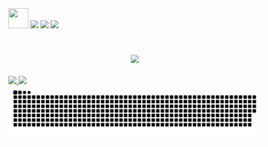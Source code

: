 <div>
<img loading="lazy" src="https://cdn.jsdelivr.net/gh/devicons/devicon/icons/git/git-original.svg" width="40" height="40"/>
<a href="https://www.instagram.com/lucasfilipim" target="_blank"><img loading="lazy" src="https://img.shields.io/badge/-Instagram-%23E4405F?style=for-the-badge&logo=instagram&logoColor=white" target="_blank"></a>
<a href = "mailto:lucaslaudenirfilipim@gmail.com"><img loading="lazy" src="https://img.shields.io/badge/Gmail-D14836?style=for-the-badge&logo=gmail&logoColor=white" target="_blank"></a>
<a href="https://www.linkedin.com/in/lucas-filipim-6976b1271/" target="_blank"><img loading="lazy" src="https://img.shields.io/badge/-LinkedIn-%230077B5?style=for-the-badge&logo=linkedin&logoColor=white" target="_blank"></a>   
</div>

<h1 align="center">
<img src="https://readme-typing-svg.herokuapp.com/?font=Righteous&size=35&center=true&vCenter=true&width=500&height=70&duration=4000&lines=Olá!+👋,+Eu+me+chamo+Lucas!;&color=00FF00" />
</h1>

<div>
<a href="https://github.com/Lucas-Laudenir">
<img loading="lazy" height="180em" src="https://github-readme-stats.vercel.app/api/top-langs/?username=Lucas-Laudenir&layout=compact&langs_count=7&theme=chartreuse-dark"/>
<img loading="lazy" height="180em" src="https://github-readme-stats.vercel.app/api?username=Lucas-Laudenir&show_icons=true&theme=chartreuse-dark&include_all_commits=true"/>
</div>  

<picture align="center">
  <source media="(prefers-color-scheme: dark)" srcset="https://raw.githubusercontent.com/Lucas-Laudenir/Lucas-Laudenir/output/github-contribution-grid-snake-dark.svg">
  <source media="(prefers-color-scheme: light)" srcset="https://raw.githubusercontent.com/Lucas-Laudenir/Lucas-Laudenir/output/github-contribution-grid-snake-dark.svg">
  <img align="center" alt="github contribution grid snake animation" src="https://raw.githubusercontent.com/Lucas-Laudenir/Lucas-Laudenir/output/github-contribution-grid-snake.svg">
</picture>
